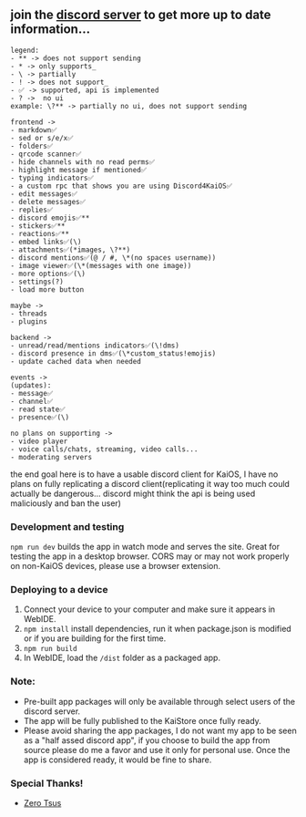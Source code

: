 ## join the [discord server](https://discord.gg/W9DF2q3Vv2) to get more up to date information...

```
legend:
- ** -> does not support sending
- * -> only supports_
- \ -> partially
- ! -> does not support_
- ✅ -> supported, api is implemented
- ? ->  no ui
example: \?** -> partially no ui, does not support sending

frontend ->
- markdown✅
- sed or s/e/x✅
- folders✅
- qrcode scanner✅
- hide channels with no read perms✅
- highlight message if mentioned✅
- typing indicators✅
- a custom rpc that shows you are using Discord4KaiOS✅
- edit messages✅
- delete messages✅
- replies✅
- discord emojis✅**
- stickers✅**
- reactions✅**
- embed links✅(\)
- attachments✅(*images, \?**)
- discord mentions✅(@ / #, \*(no spaces username))
- image viewer✅(\*(messages with one image))
- more options✅(\)
- settings(?)
- load more button

maybe ->
- threads
- plugins

backend ->
- unread/read/mentions indicators✅(\!dms)
- discord presence in dms✅(\*custom_status!emojis)
- update cached data when needed

events ->
(updates):
- message✅
- channel✅
- read state✅
- presence✅(\)

no plans on supporting ->
- video player
- voice calls/chats, streaming, video calls...
- moderating servers
```

the end goal here is to have a usable discord client for KaiOS, I have no plans on fully replicating a discord client(replicating it way too much could actually be dangerous... discord might think the api is being used maliciously and ban the user)

### Development and testing

`npm run dev` builds the app in watch mode and serves the site. Great for testing the app in a desktop browser. CORS may or may not work properly on non-KaiOS devices, please use a browser extension.

### Deploying to a device

1. Connect your device to your computer and make sure it appears in WebIDE.
2. `npm install` install dependencies, run it when package.json is modified or if you are building for the first time.
3. `npm run build`
4. In WebIDE, load the `/dist` folder as a packaged app.

### Note:

- Pre-built app packages will only be available through select users of the discord server.
- The app will be fully published to the KaiStore once fully ready.
- Please avoid sharing the app packages, I do not want my app to be seen as a "half assed discord app", if you choose to build the app from source please do me a favor and use it only for personal use. Once the app is considered ready, it would be fine to share.

### Special Thanks!
- [Zero Tsus](https://github.com/LolloDev5123)
